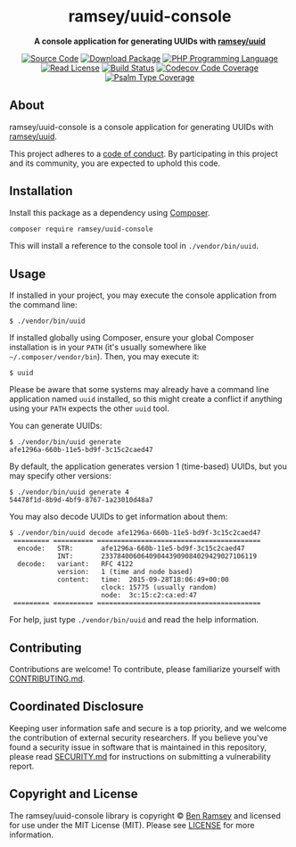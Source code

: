 <h1 align="center">ramsey/uuid-console</h1>

<p align="center">
    <strong>A console application for generating UUIDs with <a href="https://github.com/ramsey/uuid">ramsey/uuid</a></strong>
</p>

<p align="center">
    <a href="https://github.com/ramsey/uuid-console"><img src="http://img.shields.io/badge/source-ramsey/uuid--console-blue.svg?style=flat-square" alt="Source Code"></a>
    <a href="https://packagist.org/packages/ramsey/uuid-console"><img src="https://img.shields.io/packagist/v/ramsey/uuid-console.svg?style=flat-square&label=release" alt="Download Package"></a>
    <a href="https://php.net"><img src="https://img.shields.io/packagist/php-v/ramsey/uuid-console.svg?style=flat-square&colorB=%238892BF" alt="PHP Programming Language"></a>
    <a href="https://github.com/ramsey/uuid-console/blob/main/LICENSE"><img src="https://img.shields.io/packagist/l/ramsey/uuid-console.svg?style=flat-square&colorB=darkcyan" alt="Read License"></a>
    <a href="https://github.com/ramsey/uuid-console/actions/workflows/continuous-integration.yml"><img src="https://img.shields.io/github/actions/workflow/status/ramsey/uuid-console/continuous-integration.yml?branch=main&logo=github&style=flat-square" alt="Build Status"></a>
    <a href="https://codecov.io/gh/ramsey/uuid-console"><img src="https://img.shields.io/codecov/c/gh/ramsey/uuid-console?label=codecov&logo=codecov&style=flat-square" alt="Codecov Code Coverage"></a>
    <a href="https://shepherd.dev/github/ramsey/uuid-console"><img src="https://img.shields.io/endpoint?style=flat-square&url=https%3A%2F%2Fshepherd.dev%2Fgithub%2Framsey%2Fuuid-console%2Fcoverage" alt="Psalm Type Coverage"></a>
</p>

## About

ramsey/uuid-console is a console application for generating UUIDs with
[ramsey/uuid](https://github.com/ramsey/uuid).

This project adheres to a [code of conduct](CODE_OF_CONDUCT.md).
By participating in this project and its community, you are expected to
uphold this code.

## Installation

Install this package as a dependency using [Composer](https://getcomposer.org).

```bash
composer require ramsey/uuid-console
```

This will install a reference to the console tool in `./vendor/bin/uuid`.

## Usage

If installed in your project, you may execute the console application from the
command line:

    $ ./vendor/bin/uuid

If installed globally using Composer, ensure your global Composer installation
is in your `PATH` (it's usually somewhere like `~/.composer/vendor/bin`). Then,
you may execute it:

    $ uuid

Please be aware that some systems may already have a command line application
named `uuid` installed, so this might create a conflict if anything using your
`PATH` expects the other `uuid` tool.

You can generate UUIDs:

    $ ./vendor/bin/uuid generate
    afe1296a-660b-11e5-bd9f-3c15c2caed47

By default, the application generates version 1 (time-based) UUIDs, but you may
specify other versions:

    $ ./vendor/bin/uuid generate 4
    54478f1d-8b9d-4bf9-8767-1a23010d48a7

You may also decode UUIDs to get information about them:

    $ ./vendor/bin/uuid decode afe1296a-660b-11e5-bd9f-3c15c2caed47
     ========= ========== =========================================
      encode:   STR:       afe1296a-660b-11e5-bd9f-3c15c2caed47
                INT:       233784006064090443909084029429027106119
      decode:   variant:   RFC 4122
                version:   1 (time and node based)
                content:   time:  2015-09-28T18:06:49+00:00
                           clock: 15775 (usually random)
                           node:  3c:15:c2:ca:ed:47
     ========= ========== =========================================

For help, just type `./vendor/bin/uuid` and read the help information.

## Contributing

Contributions are welcome! To contribute, please familiarize yourself with
[CONTRIBUTING.md](CONTRIBUTING.md).

## Coordinated Disclosure

Keeping user information safe and secure is a top priority, and we welcome the
contribution of external security researchers. If you believe you've found a
security issue in software that is maintained in this repository, please read
[SECURITY.md](SECURITY.md) for instructions on submitting a vulnerability report.

## Copyright and License

The ramsey/uuid-console library is copyright © [Ben Ramsey](https://benramsey.com/) and
licensed for use under the MIT License (MIT). Please see [LICENSE](LICENSE) for more
information.
